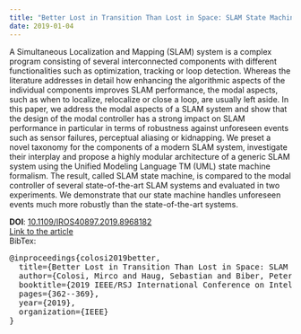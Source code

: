 ```yaml
---
title: "Better Lost in Transition Than Lost in Space: SLAM State Machine"
date: 2019-01-04
---
```


A Simultaneous Localization and Mapping
(SLAM) system is a complex program consisting of several
interconnected components with different functionalities such as
optimization, tracking or loop detection. Whereas the literature
addresses in detail how enhancing the algorithmic aspects of
the individual components improves SLAM performance, the
modal aspects, such as when to localize, relocalize or close a
loop, are usually left aside. In this paper, we address the modal
aspects of a SLAM system and show that the design of the
modal controller has a strong impact on SLAM performance
in particular in terms of robustness against unforeseen events
such as sensor failures, perceptual aliasing or kidnapping. We
preset a novel taxonomy for the components of a modern
SLAM system, investigate their interplay and propose a highly
modular architecture of a generic SLAM system using the
Unified Modeling Language TM (UML) state machine formalism.
The result, called SLAM state machine, is compared to the
modal controller of several state-of-the-art SLAM systems and
evaluated in two experiments. We demonstrate that our state
machine handles unforeseen events much more robustly than
the state-of-the-art systems.


__DOI__: [10.1109/IROS40897.2019.8968182](https://doi.org/10.1109/IROS40897.2019.8968182)  
[Link to the article](/resources/08968182.pdf)  
BibTex:  
<pre>
@inproceedings{colosi2019better,
  title={Better Lost in Transition Than Lost in Space: SLAM State Machine},
  author={Colosi, Mirco and Haug, Sebastian and Biber, Peter and Arras, Kai O and Grisetti, Giorgio},
  booktitle={2019 IEEE/RSJ International Conference on Intelligent Robots and Systems (IROS)},
  pages={362--369},
  year={2019},
  organization={IEEE}
}
</pre>
